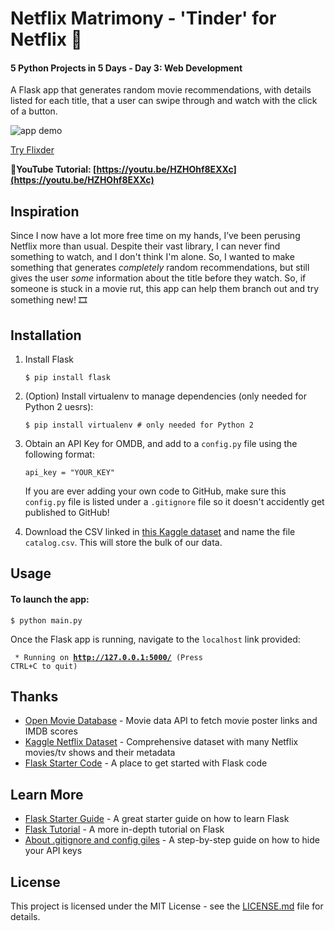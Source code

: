 # Netflix Matrimony - 'Tinder' for Netflix 🍿
#### 5 Python Projects in 5 Days - Day 3: Web Development

A Flask app that generates random movie recommendations, with details listed for each title, that a user can swipe through and watch with the click of a button.

![app demo](/3_webdev/demo.gif)

[Try Flixder](https://flixder.herokuapp.com/)

**📸YouTube Tutorial: [https://youtu.be/HZHOhf8EXXc](https://youtu.be/HZHOhf8EXXc)**

## Inspiration
Since I now have a lot more free time on my hands, I’ve been perusing Netflix more than usual. Despite their vast library, I can never find something to watch, and I don't think I'm alone. So, I wanted to make something that generates *completely* random recommendations, but still gives the user *some* information about the title before they watch. So, if someone is stuck in a movie rut, this app can help them branch out and try something new! 🎞

## Installation
1. Install Flask

    ```$ pip install flask```
2. (Option) Install virtualenv to manage dependencies (only needed for Python 2 uesrs):

    ```$ pip install virtualenv # only needed for Python 2```

3. Obtain an API Key for OMDB, and add to a `config.py` file using the following format:

    ```
    api_key = "YOUR_KEY"
    ```
    If you are ever adding your own code to GitHub, make sure this `config.py` file is listed under a `.gitignore` file so it doesn't accidently get published to GitHub!

4. Download the CSV linked in [this Kaggle dataset](https://www.kaggle.com/shivamb/netflix-shows) and name the file `catalog.csv`. This will store the bulk of our data.


## Usage
#### To launch the app:
    $ python main.py

Once the Flask app is running, navigate to the `localhost` link provided:

<code> * Running on <b>http://127.0.0.1:5000/</b> (Press CTRL+C to quit)</code>


## Thanks

* [Open Movie Database](http://www.omdbapi.com/) - Movie data API to fetch movie poster links and IMDB scores
* [Kaggle Netflix Dataset](https://www.kaggle.com/shivamb/netflix-shows) - Comprehensive dataset with many Netflix movies/tv shows and their metadata
* [Flask Starter Code](https://github.com/salvillalon45/SPGISummer2018-FlaskTutorial) - A place to get started with Flask code

## Learn More

* [Flask Starter Guide](https://www.freecodecamp.org/news/how-to-build-a-web-application-using-flask-and-deploy-it-to-the-cloud-3551c985e492/) - A great starter guide on how to learn Flask
* [Flask Tutorial](https://blog.miguelgrinberg.com/post/the-flask-mega-tutorial-part-i-hello-world) - A more in-depth tutorial on Flask
* [About .gitignore and config giles](https://medium.com/black-tech-diva/hide-your-api-keys-7635e181a06c) - A step-by-step guide on how to hide your API keys

## License

This project is licensed under the MIT License - see the [LICENSE.md](https://github.com/harshibar/5-python-projects/blob/master/LICENSE) file for details.

